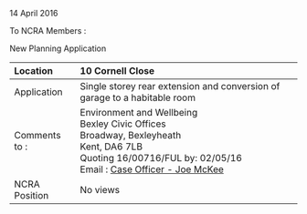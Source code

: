 14 April 2016

To NCRA Members :

New Planning Application

| Location          | 10 Cornell Close                                                                                                                                                                                            |
| :---------------- | :---------------------------------------------------------------------------------------------------------------------------------------------------------------------------------------------------------- |
| Application       | Single storey rear extension and conversion of garage to a habitable room                                                                                                                                   |
| Comments <br>to : | Environment and Wellbeing <br>Bexley Civic Offices <br>Broadway, Bexleyheath <br>Kent, DA6 7LB <br>Quoting 16/00716/FUL by: 02/05/16 <br>Email : [Case Officer - Joe McKee](mailto:joe.mckee@bexley.gov.uk) |
| NCRA Position     | No views                                                                                                                                                                                                    |
